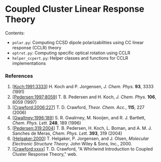 Coupled Cluster Linear Response Theory
======================================

Contents:
- `polar.py`: Computing CCSD dipole polarizabilities using CC linear response (CCLR) theory
- `optrot.py`: Computing specific optical rotation using CCLR
- `helper_ccpert.py`: Helper classes and functions for CCLR implementations

### References
1. [[Koch:1991:3333](https://aip.scitation.org/doi/10.1063/1.458814)] H. Koch and P. Jorgensen, *J. Chem. Phys.* **93**, 3333 (1991)
2. [[Pedersen:1997:8059](https://aip.scitation.org/doi/abs/10.1063/1.473814)] T. B. Pedersen and H. Koch, *J. Chem. Phys.* **106**, 8059 (1997)
3. [[Crawford:2006:227](https://link.springer.com/article/10.1007/s00214-005-0001-4)] T. D. Crawford, *Theor. Chem. Acc.*, **115**, 227 (2006)
4. [[Gwaltney:1996:189](https://www.sciencedirect.com/science/article/pii/0009261495013296)] S. R. Gwalrney, M. Nooijen, and R. J. Bartlett, *Chem. Phys. Lett.* **248**, 189 (1996)
5. [[Pedersen:319:2004](https://www.sciencedirect.com/science/article/pii/S0009261404009339)] T. B. Pedersen, H. Koch, L. Boman, and A. M. J. Sanches de Meras, *Chem. Phys. Lett.* **393**, 319 (2004)
6. [[Helgaker:2000](https://books.google.com/books?id=lNVLBAAAQBAJ&source=gbs_navlinks_s)] T. Helgaker, P. Jorgensen, and J. Olsen, *Molecular Electronic Structure Theory.* John Wiley & Sons, Inc., 2000.
7. [[Crawford:xxxx](https://github.com/psi4/psi4numpy/blob/master/Response-Theory/Coupled-Cluster/RHF/cc_response.pdf)] T. D. Crawford, "A Whirlwind Introduction to Coupled Cluster Response Theory," web.

